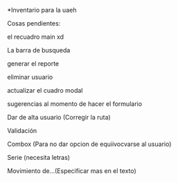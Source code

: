 *Inventario para la uaeh

Cosas pendientes:

el recuadro main xd

La barra de busqueda

generar el reporte

 eliminar usuario 

actualizar el cuadro modal

sugerencias al momento de hacer el formulario

Dar de alta usuario (Corregir la ruta)

Validación
 
Combox (Para no dar opcion de equiivocvarse al usuario)
  
Serie (necesita letras) 

Movimiento de...(Especificar mas en el texto)
